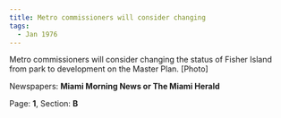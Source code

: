 ```yaml
---  
title: Metro commissioners will consider changing  
tags:  
  - Jan 1976  
---  
```

  
Metro commissioners will consider changing the status of Fisher Island from park to development on the Master Plan. [Photo]  
  
Newspapers: **Miami Morning News or The Miami Herald**  
  
Page: **1**, Section: **B** 
